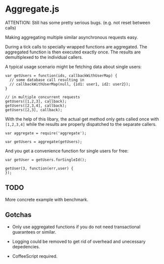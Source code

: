 Aggregate.js
=============

ATTENTION: Still has some pretty serious bugs. (e.g. not reset between calls)

Making aggregating multiple similar asynchronous requests easy.

During a tick calls to specially wrapped functions are aggregated. The aggregated function is then executed exactly once. The results are demultiplexed to the individual callers.

A typical usage scenario might be fetching data about single users:

    var getUsers = function(ids, callbackWithUserMap) {
      // some database call resulting in
      // callbackWithUserMap(null, {id1: user1, id2: user2});
    }

    // in multiple concurrent requests
    getUsers([1,2,3], callback);
    getUsers([2,3,4], callback);
    getUsers([2,3], callback);

With the help of this libary, the actual get method only gets called once with `[1,2,3,4]` while the results are properly dispatched to the separate callers.

    var aggregate = require('aggregate');

    var getUsers = aggregate(getUsers);

And you get a convenience function for single users for free:

    var getUser = getUsers.forSingleId();

    getUser(3, function(err,user) {
    });

TODO
----

More concrete example with benchmark.

Gotchas
-------

* Only use aggregated functions if you do not need transactional guarantees or similar.

* Logging could be removed to get rid of overhead and unecessary depedencies.

* CoffeeScript required.
